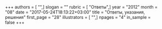 +++
authors = [ "",]
slogan = ""
rubric = [ "Ответы",]
year = "2012"
month = "08"
date = "2017-05-24T18:13:22+03:00"
title = "Ответы, указания, решения"
first_page = "28"
illustrators = [ "",]
npages = "4"
in_sample = false
+++
